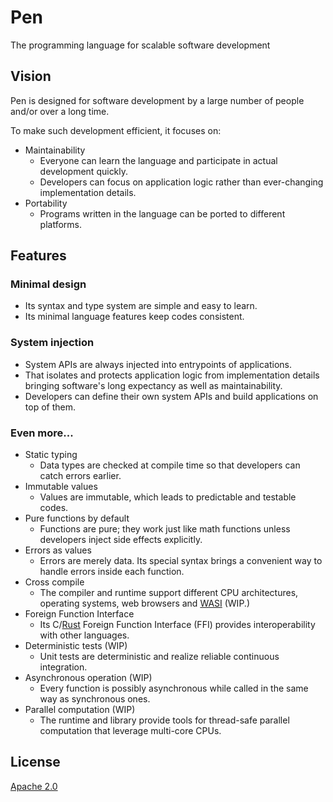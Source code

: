 # Pen

The programming language for scalable software development

## Vision

Pen is designed for software development by a large number of people and/or over a long time.

To make such development efficient, it focuses on:

- Maintainability
  - Everyone can learn the language and participate in actual development quickly.
  - Developers can focus on application logic rather than ever-changing implementation details.
- Portability
  - Programs written in the language can be ported to different platforms.

## Features

### Minimal design

- Its syntax and type system are simple and easy to learn.
- Its minimal language features keep codes consistent.

### System injection

- System APIs are always injected into entrypoints of applications.
- That isolates and protects application logic from implementation details bringing software's long expectancy as well as maintainability.
- Developers can define their own system APIs and build applications on top of them.

### Even more...

- Static typing
  - Data types are checked at compile time so that developers can catch errors earlier.
- Immutable values
  - Values are immutable, which leads to predictable and testable codes.
- Pure functions by default
  - Functions are pure; they work just like math functions unless developers inject side effects explicitly.
- Errors as values
  - Errors are merely data. Its special syntax brings a convenient way to handle errors inside each function.
- Cross compile
  - The compiler and runtime support different CPU architectures, operating systems, web browsers and [WASI](https://wasi.dev/) (WIP.)
- Foreign Function Interface
  - Its C/[Rust](https://www.rust-lang.org/) Foreign Function Interface (FFI) provides interoperability with other languages.
- Deterministic tests (WIP)
  - Unit tests are deterministic and realize reliable continuous integration.
- Asynchronous operation (WIP)
  - Every function is possibly asynchronous while called in the same way as synchronous ones.
- Parallel computation (WIP)
  - The runtime and library provide tools for thread-safe parallel computation that leverage multi-core CPUs.

## License

[Apache 2.0](https://github.com/pen-lang/pen/blob/main/LICENSE)
